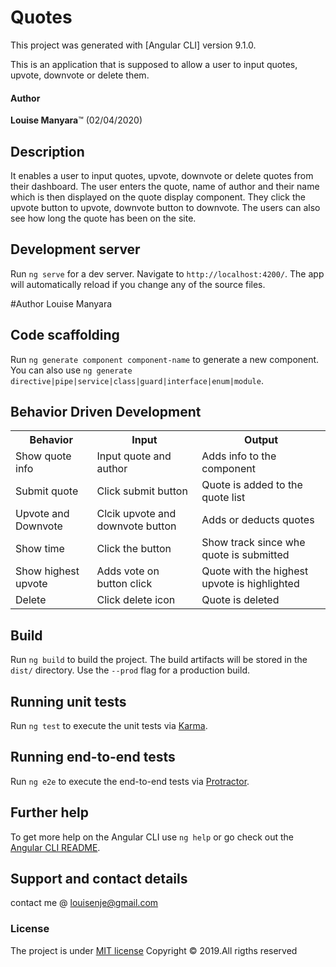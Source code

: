# Quotes

This project was generated with [Angular CLI] version 9.1.0.

This is an application that is supposed to allow a user to input quotes, upvote, downvote or delete them.
#### Author

 ****Louise Manyara****&trade; (02/04/2020)

## Description

It enables a user to input quotes, upvote, downvote or delete quotes from their dashboard.
 The user enters the quote, name of author and their name which is then displayed on the quote display component. They click the upvote button to upvote, downvote button to downvote. The users can also see how long the quote has been on the site.  


## Development server

Run `ng serve` for a dev server. Navigate to `http://localhost:4200/`. The app will automatically reload if you change any of the source files.

#Author
 Louise Manyara

## Code scaffolding

Run `ng generate component component-name` to generate a new component. You can also use `ng generate directive|pipe|service|class|guard|interface|enum|module`.

## Behavior Driven Development
<table>
    <tr>
      <th>Behavior</th> 
      <th>Input</th> 
      <th>Output</th>   
    </tr>
    <tr>
        <td>Show quote info</td>
        <td>Input quote and author</td>
        <td>Adds info to the component</td>
    </tr>
    <tr>
        <td>Submit quote</td>
        <td>Click submit button</td>
        <td>Quote is added to the quote list</td>
    </tr>
    <tr>
        <td>Upvote and Downvote</td>
        <td>Clcik upvote and downvote button</td>    
        <td>Adds or deducts quotes</td>
    </tr>
    <tr>
        <td>Show time</td>
        <td>Click the button</td>
        <td>Show track since whe quote is submitted</td>
    </tr> 
    <tr>
        <td>Show highest upvote </td>
        <td>Adds vote on button click</td>
        <td>Quote with the highest upvote is highlighted</td>
    </tr>   
    <tr>
        <td>Delete </td>
        <td>Click delete icon</td>
        <td>Quote is deleted</td>
    </tr>
</table>

## Build

Run `ng build` to build the project. The build artifacts will be stored in the `dist/` directory. Use the `--prod` flag for a production build.

## Running unit tests

Run `ng test` to execute the unit tests via [Karma](https://karma-runner.github.io).

## Running end-to-end tests

Run `ng e2e` to execute the end-to-end tests via [Protractor](http://www.protractortest.org/).

## Further help

To get more help on the Angular CLI use `ng help` or go check out the [Angular CLI README](https://github.com/angular/angular-cli/blob/master/README.md).

## Support and contact details
contact me @ louisenje@gmail.com
### License
The project is under [MIT license](https://github.com/calvince/The-Quote/blob/master/LICENSE)
Copyright &copy; 2019.All rigths reserved